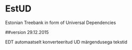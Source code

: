 # EstUD
Estonian Treebank in form of Universal Dependencies

##version 29.12.2015

EDT automaatselt konverteeritud UD märgendusega tekstid

